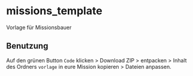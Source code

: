 # missions_template

Vorlage für Missionsbauer

## Benutzung

Auf den grünen Button `Code` klicken > Download ZIP > entpacken > Inhalt des Ordners `vorlage` in eure Mission kopieren > Dateien anpassen.
